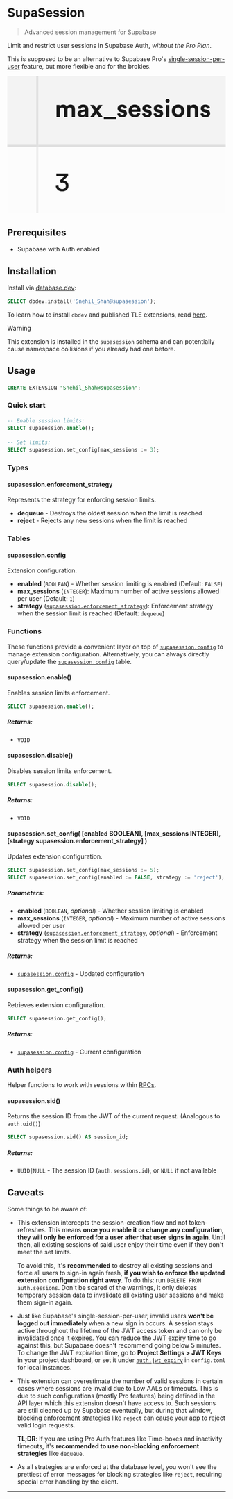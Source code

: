 # SupaSession

> Advanced session management for Supabase

Limit and restrict user sessions in Supabase Auth, _without the Pro Plan_.

This is supposed to be an alternative to Supabase Pro's [single-session-per-user](https://supabase.com/docs/guides/auth/sessions#limiting-session-lifetime-and-number-of-allowed-sessions-per-user) feature, but more flexible and for the brokies.

![banner](https://raw.githubusercontent.com/Snehil-Shah/supasession/main/assets/banner.png)

## Prerequisites

- Supabase with Auth enabled

## Installation

Install via [database.dev](https://database.dev/Snehil_Shah/supasession):

```sql
SELECT dbdev.install('Snehil_Shah@supasession');
```

To learn how to install `dbdev` and published TLE extensions, read [here](https://supabase.github.io/dbdev/install-in-db-client/).

> [!WARNING]
> This extension is installed in the `supasession` schema and can potentially cause namespace collisions if you already had one before.

## Usage

```sql
CREATE EXTENSION "Snehil_Shah@supasession";
```

### Quick start

```sql
-- Enable session limits:
SELECT supasession.enable();

-- Set limits:
SELECT supasession.set_config(max_sessions := 3);
```

<!-- <docs> -->

### Types

#### supasession.enforcement_strategy

Represents the strategy for enforcing session limits.

- **dequeue** - Destroys the oldest session when the limit is reached
- **reject** - Rejects any new sessions when the limit is reached

### Tables

#### supasession.config

Extension configuration.

- **enabled** (`BOOLEAN`) - Whether session limiting is enabled (Default: `FALSE`)
- **max_sessions** (`INTEGER`): Maximum number of active sessions allowed per user (Default: `1`)
- **strategy** ([`supasession.enforcement_strategy`](#supasessionenforcement_strategy)): Enforcement strategy when the session limit is reached (Default: `dequeue`)

### Functions

These functions provide a convenient layer on top of [`supasession.config`](#supasessionconfig) to manage extension configuration.
Alternatively, you can always directly query/update the [`supasession.config`](#supasessionconfig) table.

#### supasession.enable()

Enables session limits enforcement.

```sql
SELECT supasession.enable();
```

##### Returns:
  - `VOID`

#### supasession.disable()

Disables session limits enforcement.

```sql
SELECT supasession.disable();
```

##### Returns:
  - `VOID`

#### supasession.set_config( [enabled BOOLEAN], [max_sessions INTEGER], [strategy supasession.enforcement_strategy] )

Updates extension configuration.

```sql
SELECT supasession.set_config(max_sessions := 5);
SELECT supasession.set_config(enabled := FALSE, strategy := 'reject');
```

##### Parameters:
  - **enabled** (`BOOLEAN`, *optional*) - Whether session limiting is enabled
  - **max_sessions** (`INTEGER`, *optional*) - Maximum number of active sessions allowed per user
  - **strategy** ([`supasession.enforcement_strategy`](#supasessionenforcement_strategy), *optional*) - Enforcement strategy when the session limit is reached

##### Returns:
  - [`supasession.config`](#supasessionconfig) - Updated configuration

#### supasession.get_config()

Retrieves extension configuration.

```sql
SELECT supasession.get_config();
```

##### Returns:
  - [`supasession.config`](#supasessionconfig) - Current configuration

### Auth helpers

Helper functions to work with sessions within [RPCs](https://docs.postgrest.org/en/stable/references/api/functions.html).

#### supasession.sid()

Returns the session ID from the JWT of the current request. (Analogous to `auth.uid()`)

```sql
SELECT supasession.sid() AS session_id;
```

##### Returns:
  - `UUID|NULL` - The session ID (`auth.sessions.id`), or `NULL` if not available

<!-- /<docs> -->

## Caveats

Some things to be aware of:

- This extension intercepts the session-creation flow and not token-refreshes. This means **once you enable it or change any configuration, they will only be enforced for a user after that user signs in again**. Until then, all existing sessions of said user enjoy their time even if they don't meet the set limits.
  
  To avoid this, it's **recommended** to destroy all existing sessions and force all users to sign-in again fresh, **if you wish to enforce the updated extension configuration right away**. To do this: run `DELETE FROM auth.sessions`. Don't be scared of the warnings, it only deletes temporary session data to invalidate all existing user sessions and make them sign-in again.

- Just like Supabase's single-session-per-user, invalid users **won't be logged out immediately** when a new sign in occurs. A session stays active throughout the lifetime of the JWT access token and can only be invalidated once it expires. You can reduce the JWT expiry time to go against this, but Supabase doesn't recommend going below 5 minutes. To change the JWT expiration time, go to **Project Settings > JWT Keys** in your project dashboard, or set it under [`auth.jwt_expiry`](https://supabase.com/docs/guides/local-development/cli/config#auth.jwt_expiry) in `config.toml` for local instances.
- This extension can overestimate the number of valid sessions in certain cases where sessions are invalid due to Low AALs or timeouts. This is due to such configurations (mostly Pro features) being defined in the API layer which this extension doesn't have access to. Such sessions are still cleaned up by Supabase eventually, but during that window, blocking [enforcement strategies](#supasessionenforcement_strategy) like `reject` can cause your app to reject valid login requests.

  **TL;DR**: If you are using Pro Auth features like Time-boxes and inactivity timeouts, it's **recommended to use non-blocking enforcement strategies** like `dequeue`.

- As all strategies are enforced at the database level, you won't see the prettiest of error messages for blocking strategies like `reject`, requiring special error handling by the client.

***